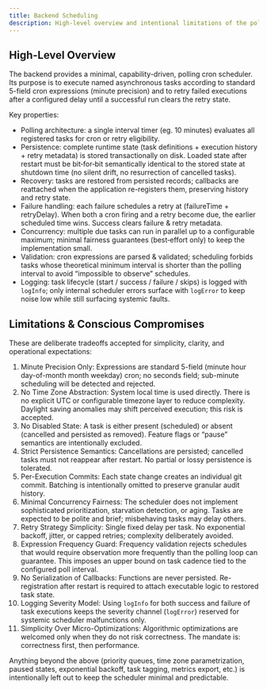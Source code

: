 ```yaml
---
title: Backend Scheduling
description: High-level overview and intentional limitations of the polling scheduler
---
```


## High-Level Overview

The backend provides a minimal, capability-driven, polling cron scheduler. Its purpose is to execute named asynchronous tasks according to standard 5-field cron expressions (minute precision) and to retry failed executions after a configured delay until a successful run clears the retry state.

Key properties:
- Polling architecture: a single interval timer (eg. 10 minutes) evaluates all registered tasks for cron or retry eligibility.
- Persistence: complete runtime state (task definitions + execution history + retry metadata) is stored transactionally on disk. Loaded state after restart must be bit‑for‑bit semantically identical to the stored state at shutdown time (no silent drift, no resurrection of cancelled tasks).
- Recovery: tasks are restored from persisted records; callbacks are reattached when the application re-registers them, preserving history and retry state.
- Failure handling: each failure schedules a retry at (failureTime + retryDelay). When both a cron firing and a retry become due, the earlier scheduled time wins. Success clears failure & retry metadata.
- Concurrency: multiple due tasks can run in parallel up to a configurable maximum; minimal fairness guarantees (best‑effort only) to keep the implementation small.
- Validation: cron expressions are parsed & validated; scheduling forbids tasks whose theoretical minimum interval is shorter than the polling interval to avoid “impossible to observe” schedules.
- Logging: task lifecycle (start / success / failure / skips) is logged with `logInfo`; only internal scheduler errors surface with `logError` to keep noise low while still surfacing systemic faults.

## Limitations & Conscious Compromises

These are deliberate tradeoffs accepted for simplicity, clarity, and operational expectations:

1. Minute Precision Only: Expressions are standard 5-field (minute hour day-of-month month weekday) cron; no seconds field; sub-minute scheduling will be detected and rejected.
2. No Time Zone Abstraction: System local time is used directly. There is no explicit UTC or configurable timezone layer to reduce complexity. Daylight saving anomalies may shift perceived execution; this risk is accepted.
3. No Disabled State: A task is either present (scheduled) or absent (cancelled and persisted as removed). Feature flags or “pause” semantics are intentionally excluded.
4. Strict Persistence Semantics: Cancellations are persisted; cancelled tasks must not reappear after restart. No partial or lossy persistence is tolerated.
5. Per-Execution Commits: Each state change creates an individual git commit. Batching is intentionally omitted to preserve granular audit history.
6. Minimal Concurrency Fairness: The scheduler does not implement sophisticated prioritization, starvation detection, or aging. Tasks are expected to be polite and brief; misbehaving tasks may delay others.
7. Retry Strategy Simplicity: Single fixed delay per task. No exponential backoff, jitter, or capped retries; complexity deliberately avoided.
8. Expression Frequency Guard: Frequency validation rejects schedules that would require observation more frequently than the polling loop can guarantee. This imposes an upper bound on task cadence tied to the configured poll interval.
9. No Serialization of Callbacks: Functions are never persisted. Re-registration after restart is required to attach executable logic to restored task state.
10. Logging Severity Model: Using `logInfo` for both success and failure of task executions keeps the severity channel (`logError`) reserved for systemic scheduler malfunctions only.
11. Simplicity Over Micro-Optimizations: Algorithmic optimizations are welcomed only when they do not risk correctness. The mandate is: correctness first, then performance.

Anything beyond the above (priority queues, time zone parametrization, paused states, exponential backoff, task tagging, metrics export, etc.) is intentionally left out to keep the scheduler minimal and predictable.

